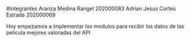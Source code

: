 #Integrantes
Aranza Medina Rangel  202000083
Adrian Jesus Cortes Estrada  202000069

Hoy empezamos a implementar los modulos para recibir los datos de las pelicula mejores valoradas del API
